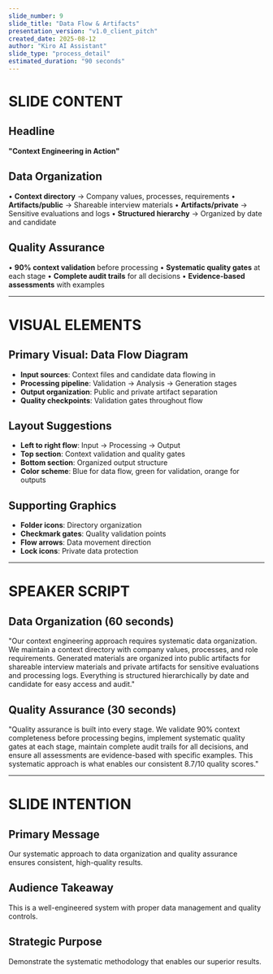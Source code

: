```yaml
---
slide_number: 9
slide_title: "Data Flow & Artifacts"
presentation_version: "v1.0_client_pitch"
created_date: 2025-08-12
author: "Kiro AI Assistant"
slide_type: "process_detail"
estimated_duration: "90 seconds"
---
```


# SLIDE CONTENT

## Headline
**"Context Engineering in Action"**

## Data Organization
• **Context directory** → Company values, processes, requirements
• **Artifacts/public** → Shareable interview materials
• **Artifacts/private** → Sensitive evaluations and logs
• **Structured hierarchy** → Organized by date and candidate

## Quality Assurance
• **90% context validation** before processing
• **Systematic quality gates** at each stage
• **Complete audit trails** for all decisions
• **Evidence-based assessments** with examples

---

# VISUAL ELEMENTS

## Primary Visual: Data Flow Diagram
- **Input sources**: Context files and candidate data flowing in
- **Processing pipeline**: Validation → Analysis → Generation stages
- **Output organization**: Public and private artifact separation
- **Quality checkpoints**: Validation gates throughout flow

## Layout Suggestions
- **Left to right flow**: Input → Processing → Output
- **Top section**: Context validation and quality gates
- **Bottom section**: Organized output structure
- **Color scheme**: Blue for data flow, green for validation, orange for outputs

## Supporting Graphics
- **Folder icons**: Directory organization
- **Checkmark gates**: Quality validation points
- **Flow arrows**: Data movement direction
- **Lock icons**: Private data protection

---

# SPEAKER SCRIPT

## Data Organization (60 seconds)
"Our context engineering approach requires systematic data organization. We maintain a context directory with company values, processes, and role requirements. Generated materials are organized into public artifacts for shareable interview materials and private artifacts for sensitive evaluations and processing logs. Everything is structured hierarchically by date and candidate for easy access and audit."

## Quality Assurance (30 seconds)
"Quality assurance is built into every stage. We validate 90% context completeness before processing begins, implement systematic quality gates at each stage, maintain complete audit trails for all decisions, and ensure all assessments are evidence-based with specific examples. This systematic approach is what enables our consistent 8.7/10 quality scores."

---

# SLIDE INTENTION

## Primary Message
Our systematic approach to data organization and quality assurance ensures consistent, high-quality results.

## Audience Takeaway
This is a well-engineered system with proper data management and quality controls.

## Strategic Purpose
Demonstrate the systematic methodology that enables our superior results.